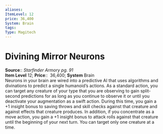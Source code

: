```yaml
---
aliases: 
ItemLevel: 12
price: 36,400
System: Brain
tags: 
Type: Magitech
---
```


# Divining Mirror Neurons

**Source**:: _Starfinder Armory pg. 91_  
**Item Level** 12;
**Price**::  36,400; **System** Brain  
Neurons in your brain are wired into a predictive AI that uses algorithms and divinations to predict a single humanoid’s actions. As a standard action, you can target any creature of your type that you are observing to gain split-second predictions for as long as you continue to observe it or until you deactivate your augmentation as a swift action. During this time, you gain a +1 insight bonus to saving throws and skill checks against that creature and against effects that creature produces. In addition, if you concentrate as a move action, you gain a +1 insight bonus to attack rolls against that creature until the beginning of your next turn. You can target only one creature at a time.
